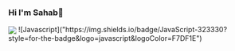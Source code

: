 

### Hi I'm Sahab👋

<img align = "center" src="https://github.com/sahab2000/sahab2000/assets/153683548/d67c3287-1e00-4669-ad60-2a144ab00f02">
![Javascript]("https://img.shields.io/badge/JavaScript-323330?style=for-the-badge&logo=javascript&logoColor=F7DF1E")

